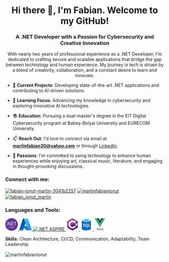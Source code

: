 <h1 align="center">Hi there 👋, I'm Fabian. Welcome to my GitHub!</h1>
<h3 align="center">A .NET Developer with a Passion for Cybersecurity and Creative Innovation</h3>

<p align="center">
  With nearly two years of professional experience as a .NET Developer, I'm dedicated to crafting secure and scalable applications that bridge the gap between technology and human experience. My journey in tech is driven by a blend of creativity, collaboration, and a constant desire to learn and innovate.
</p>

- 🔭 **Current Projects**: Developing state-of-the-art .NET applications and contributing to AI-driven solutions.
- 🌱 **Learning Focus**: Advancing my knowledge in cybersecurity and exploring innovative AI technologies.
- 📚 **Education**: Pursuing a dual-master's degree in the EIT Digital Cybersecurity program at Babeș-Bolyai University and EURECOM University.
- 📫 **Reach Out**: I'd love to connect via email at **martinfabian30@yahoo.com** or through [LinkedIn](https://linkedin.com/in/fabian-ionuț-martin-3041b2257).

- 🚀 **Passions**: I'm committed to using technology to enhance human experiences while enjoying art, classical music, literature, and engaging in thought-provoking discussions.

<h3 align="left">Connect with me:</h3>
<p align="left">
<a href="https://linkedin.com/in/fabian-ionuț-martin-3041b2257" target="blank"><img align="center" src="https://raw.githubusercontent.com/rahuldkjain/github-profile-readme-generator/master/src/images/icons/Social/linked-in-alt.svg" alt="fabian-ionuț-martin-3041b2257" height="30" width="40" /></a>
<a href="https://fb.com/martinfabianionut" target="blank"><img align="center" src="https://raw.githubusercontent.com/rahuldkjain/github-profile-readme-generator/master/src/images/icons/Social/facebook.svg" alt="martinfabianionut" height="30" width="40" /></a>
<a href="https://instagram.com/fabian_ionut_martin" target="blank"><img align="center" src="https://raw.githubusercontent.com/rahuldkjain/github-profile-readme-generator/master/src/images/icons/Social/instagram.svg" alt="fabian_ionut_martin" height="30" width="40" /></a>
</p>

<h3 align="left">Languages and Tools:</h3>
<p align="left"> 
  <a href="https://dotnet.microsoft.com/" target="_blank" rel="noreferrer">
    <img src="https://github.com/devicons/devicon/blob/master/icons/dotnetcore/dotnetcore-original.svg" alt="dotnet core" width="40" height="40"/>
  </a> 
  <a href="https://azure.microsoft.com/en-us/services/devops/" target="_blank" rel="noreferrer">
    <img src="https://github.com/devicons/devicon/blob/master/icons/azure/azure-original.svg" alt="azure devops" width="40" height="40"/>
  </a>
  <a href="https://learn.microsoft.com/en-us/dotnet/aspire/" target="_blank" rel="noreferrer">
    <img src="https://learn.microsoft.com/en-us/dotnet/aspire/assets/dotnet-aspire-logo-128.svg" alt=".NET ASPIRE" width="40" height="40"/>
  </a>
  <a href="https://docs.microsoft.com/en-us/dotnet/csharp/" target="_blank" rel="noreferrer">
    <img src="https://raw.githubusercontent.com/devicons/devicon/master/icons/csharp/csharp-original.svg" alt="csharp" width="40" height="40"/>
  </a>
  <a href="https://azure.microsoft.com/en-us/services/service-fabric/" target="_blank" rel="noreferrer">
    <img src="https://github.com/devicons/devicon/blob/master/icons/azuresqldatabase/azuresqldatabase-original.svg" alt="azure service fabric" width="40" height="40"/>
  </a> 
  <a href="https://vuejs.org/" target="_blank" rel="noreferrer">
    <img src="https://raw.githubusercontent.com/devicons/devicon/master/icons/vuejs/vuejs-original-wordmark.svg" alt="vue.js" width="40" height="40"/>
  </a>
</p>

<p align="left">
  <strong>Skills:</strong> Clean Architecture, CI/CD, Communication, Adaptability, Team Leadership
</p>

<p><img align="center" src="https://github-readme-stats.vercel.app/api/top-langs?username=martinfabianionut&show_icons=true&locale=en&layout=compact&border_radius=25&bg_color=0d1117&langs_count=8&text_color=FFFFFF&border_color=1F385C" alt="martinfabianionut" /></p>
